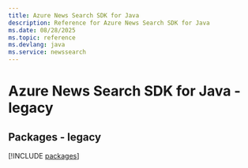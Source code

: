 ```yaml
---
title: Azure News Search SDK for Java
description: Reference for Azure News Search SDK for Java
ms.date: 08/28/2025
ms.topic: reference
ms.devlang: java
ms.service: newssearch
---
```

# Azure News Search SDK for Java - legacy
## Packages - legacy
[!INCLUDE [packages](news-search-index.md)]
